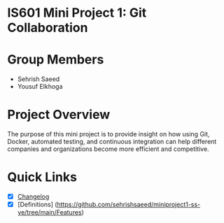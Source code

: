 # IS601 Mini Project 1: Git Collaboration
# Group Members
* Sehrish Saeed
* Yousuf Elkhoga
# Project Overview
The purpose of this mini project is to provide insight on how using Git, Docker, automated testing, and continuous integration can help different companies and organizations become more efficient and competitive. 

# Quick Links
- [x] [Changelog](https://github.com/sehrishsaeed/miniproject1-ss-ye/blob/main/Changelog.md)
- [x] [Definitions] (https://github.com/sehrishsaeed/miniproject1-ss-ye/tree/main/Features)
